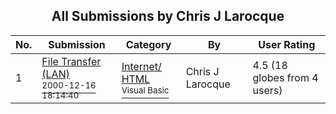 ﻿<div align="center">

## All Submissions by Chris J Larocque

</div>

No.  | Submission | Category | By   | User Rating
---- | ---------- | -------- | ---- | -----------
1 | [File Transfer \(LAN\)<br /><sup>2000-12-16 18:14:40</sup>](https://github.com/Planet-Source-Code/chris-j-larocque-file-transfer-lan__1-13650) | [Internet/ HTML<br /><sup>Visual Basic</sup>](../ByCategory/internet-html__1-34.md) | Chris J Larocque | 4.5 (18 globes from 4 users)
